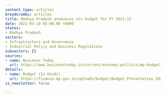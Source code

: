 ```yaml
---
content_type: articles
breadcrumbs: articles
title: Madhya Pradesh announces its budget for FY 2021-22
date: 2021-03-10 05:00:00 +0000
states:
- Madhya Pradesh
sectors:
- Infrastructure and Governance
- Industrial Policy and Business Regulations
subsectors: []
sources:
- name: Business Today
  url: https://www.businesstoday.in/current/economy-politics/mp-budget-2021-rs-241-lakh-crore-e-budget-tabled-no-tax-hike-in-fy22/story/432801.html
details:
- name: Budget (In Hindi)
  url: https://finance.mp.gov.in/uploads/budget/Budget_Presentation_2021-22_Press_conf__2_3_2021_Final.pdf
is_newsletter: false

---
```

